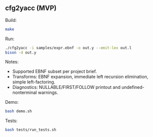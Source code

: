 ## cfg2yacc (MVP)

Build:

```bash
make
```

Run:

```bash
./cfg2yacc -i samples/expr.ebnf -o out.y --emit-lex out.l
bison -d out.y
```

Notes:
- Supported EBNF subset per project brief.
- Transforms: EBNF expansion, immediate left recursion elimination, simple left-factoring.
- Diagnostics: NULLABLE/FIRST/FOLLOW printout and undefined-nonterminal warnings.

Demo:

```bash
bash demo.sh
```

Tests:

```bash
bash tests/run_tests.sh
```
